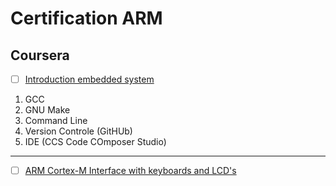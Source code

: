 # Certification ARM

## Coursera
- [ ] [Introduction embedded system](https://www.coursera.org/learn/introduction-embedded-systems/lecture/UAoVK/1-introduction-to-the-module) </br>
1. GCC
2. GNU Make
3. Command Line
4. Version Controle (GitHUb)
5. IDE (CCS Code COmposer Studio)

---

- [ ] [ARM Cortex-M Interface with keyboards and LCD's](https://www.udemy.com/course/arm-cortex-m-interfacing-with-keyboards-and-lcds/)
